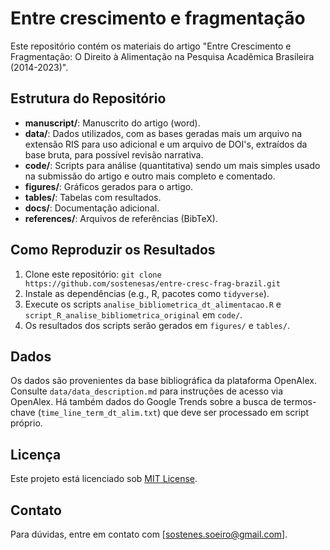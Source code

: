 # Entre crescimento e fragmentação

Este repositório contém os materiais do artigo "Entre Crescimento e Fragmentação: O Direito à Alimentação na Pesquisa Acadêmica Brasileira (2014-2023)".

## Estrutura do Repositório
- **manuscript/**: Manuscrito do artigo (word).
- **data/**: Dados utilizados, com as bases geradas mais um arquivo na extensão RIS para uso adicional e um arquivo de DOI's, extraídos da base bruta, para possível revisão narrativa.
- **code/**: Scripts para análise (quantitativa) sendo um mais simples usado na submissão do artigo e outro mais completo e comentado.
- **figures/**: Gráficos gerados para o artigo.
- **tables/**: Tabelas com resultados.
- **docs/**: Documentação adicional.
- **references/**: Arquivos de referências (BibTeX).

## Como Reproduzir os Resultados
1. Clone este repositório: `git clone https://github.com/sostenesas/entre-cresc-frag-brazil.git`
2. Instale as dependências (e.g., R, pacotes como `tidyverse`).
3. Execute os scripts  `analise_bibliometrica_dt_alimentacao.R` e `script_R_analise_bibliometrica_original` em `code/`.
4. Os resultados dos scripts serão gerados em `figures/` e `tables/`.

## Dados
Os dados são provenientes da base bibliográfica da plataforma OpenAlex. Consulte `data/data_description.md` para instruções de acesso via OpenAlex. Há também dados do Google Trends sobre a busca de termos-chave (`time_line_term_dt_alim.txt`) que deve ser processado em script próprio.

## Licença
Este projeto está licenciado sob [MIT License](LICENSE).

## Contato
Para dúvidas, entre em contato com [sostenes.soeiro@gmail.com].
